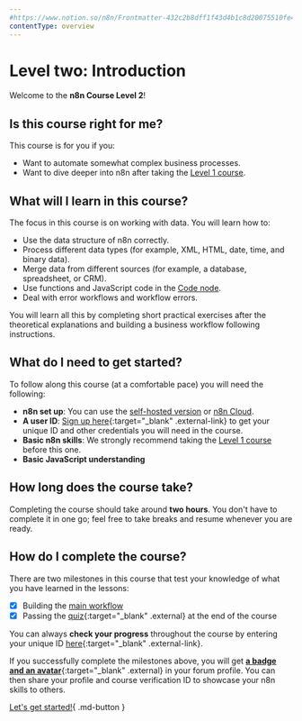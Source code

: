 ```yaml
---
#https://www.notion.so/n8n/Frontmatter-432c2b8dff1f43d4b1c8d20075510fe4
contentType: overview
---
```


# Level two: Introduction

Welcome to the **n8n Course Level 2**!


## Is this course right for me?

This course is for you if you:

- Want to automate somewhat complex business processes.
- Want to dive deeper into n8n after taking the [Level 1 course](/courses/level-one/index.md).

## What will I learn in this course?

The focus in this course is on working with data. You will learn how to:

- Use the data structure of n8n correctly.
- Process different data types (for example, XML, HTML, date, time, and binary data).
- Merge data from different sources (for example, a database, spreadsheet, or CRM).
- Use functions and JavaScript code in the [Code node](/integrations/builtin/core-nodes/n8n-nodes-base.code/index.md).
- Deal with error workflows and workflow errors.

You will learn all this by completing short practical exercises after the theoretical explanations and building a business workflow following instructions.

## What do I need to get started?

To follow along this course (at a comfortable pace) you will need the following:

- **n8n set up**: You can use the [self-hosted version](/hosting/installation/npm.md) or [n8n Cloud](/manage-cloud/index.md).
- **A user ID**: [Sign up here](https://n8n-community.typeform.com/to/HQoQ7nXg){:target="_blank" .external-link} to get your unique ID and other credentials you will need in the course.
- **Basic n8n skills**: We strongly recommend taking the [Level 1 course](/courses/level-one/index.md) before this one.
- **Basic JavaScript understanding**

## How long does the course take?

Completing the course should take around **two hours**. You don't have to complete it in one go; feel free to take breaks and resume whenever you are ready.

## How do I complete the course?

There are two milestones in this course that test your knowledge of what you have learned in the lessons:

- [x] Building the [main workflow](/courses/level-two/chapter-5/chapter-5.0.md)
- [x] Passing the [quiz](https://n8n-community.typeform.com/to/r9hDbytg){:target="_blank" .external} at the end of the course

You can always **check your progress** throughout the course by entering your unique ID [here](https://internal.users.n8n.cloud/webhook/course-level-2/verify){:target="_blank" .external-link}.

If you successfully complete the milestones above, you will get [**a badge and an avatar**](https://community.n8n.io/badges/105/completed-n8n-course-level-2){:target="_blank" .external} in your forum profile. You can then share your profile and course verification ID to showcase your n8n skills to others.

[Let's get started!](/courses/level-two/chapter-1.md){ .md-button }
